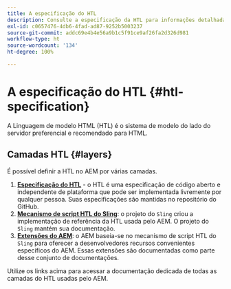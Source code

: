 ```yaml
---
title: A especificação do HTL
description: Consulte a especificação da HTL para informações detalhadas da sintaxe.
exl-id: c0657476-4db6-4fad-ad87-9252b5003237
source-git-commit: addc69e4b4e56a9b1c5f91ce9af26fa2d326d981
workflow-type: ht
source-wordcount: '134'
ht-degree: 100%

---
```



# A especificação do HTL {#htl-specification}

A Linguagem de modelo HTML (HTL) é o sistema de modelo do lado do servidor preferencial e recomendado para HTML.

## Camadas HTL {#layers}

É possível definir a HTL no AEM por várias camadas.

1. **[Especificação do HTL](https://github.com/adobe/htl-spec)** - o HTL é uma especificação de código aberto e independente de plataforma que pode ser implementada livremente por qualquer pessoa. Suas especificações são mantidas no repositório do GitHub.
1. **[Mecanismo de script HTL do Sling](https://sling.apache.org/documentation/bundles/scripting/scripting-htl.html)**: o projeto do `Sling` criou a implementação de referência da HTL usada pelo AEM. O projeto do `Sling` mantém sua documentação.
1. **[Extensões do AEM](aem-extensions.md)**: o AEM baseia-se no mecanismo de script HTL do `Sling` para oferecer a desenvolvedores recursos convenientes específicos do AEM. Essas extensões são documentadas como parte desse conjunto de documentações.

Utilize os links acima para acessar a documentação dedicada de todas as camadas do HTL usadas pelo AEM.
